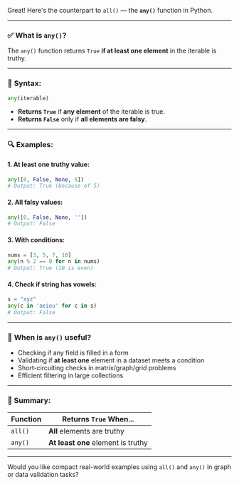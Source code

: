 Great! Here's the counterpart to `all()` — the **`any()`** function in Python.

---

### ✅ **What is `any()`?**

The `any()` function returns `True` **if at least one element** in the iterable is truthy.

---

### 🧾 **Syntax:**

```python
any(iterable)
```

* **Returns `True`** if **any element** of the iterable is true.
* **Returns `False`** only if **all elements are falsy**.

---

### 🔍 **Examples:**

#### 1. At least one truthy value:

```python
any([0, False, None, 5])
# Output: True (because of 5)
```

#### 2. All falsy values:

```python
any([0, False, None, ''])
# Output: False
```

#### 3. With conditions:

```python
nums = [3, 5, 7, 10]
any(n % 2 == 0 for n in nums)
# Output: True (10 is even)
```

#### 4. Check if string has vowels:

```python
s = "xyz"
any(c in 'aeiou' for c in s)
# Output: False
```

---

### 🧠 **When is `any()` useful?**

* Checking if any field is filled in a form
* Validating if **at least one** element in a dataset meets a condition
* Short-circuiting checks in matrix/graph/grid problems
* Efficient filtering in large collections

---

### 🔁 Summary:

| Function | Returns `True` When...             |
| -------- | ---------------------------------- |
| `all()`  | **All** elements are truthy        |
| `any()`  | **At least one** element is truthy |

---

Would you like compact real-world examples using `all()` and `any()` in graph or data validation tasks?
